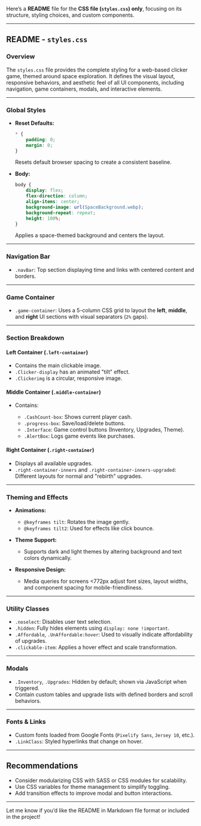 Here’s a **README** file for the **CSS file (`styles.css`) only**, focusing on its structure, styling choices, and custom components.

---

## README - `styles.css`

### Overview

The `styles.css` file provides the complete styling for a web-based clicker game, themed around space exploration. It defines the visual layout, responsive behaviors, and aesthetic feel of all UI components, including navigation, game containers, modals, and interactive elements.

---

### Global Styles

* **Reset Defaults:**

  ```css
  * {
      padding: 0;
      margin: 0;
  }
  ```

  Resets default browser spacing to create a consistent baseline.

* **Body:**

  ```css
  body {
      display: flex;
      flex-direction: column;
      align-items: center;
      background-image: url(SpaceBackground.webp);
      background-repeat: repeat;
      height: 100%;
  }
  ```

  Applies a space-themed background and centers the layout.

---

### Navigation Bar

* `.navBar`: Top section displaying time and links with centered content and borders.

---

### Game Container

* `.game-container`: Uses a 5-column CSS grid to layout the **left**, **middle**, and **right** UI sections with visual separators (`2%` gaps).

---

### Section Breakdown

#### Left Container (`.left-container`)

* Contains the main clickable image.
* `.Clicker-display` has an animated "tilt" effect.
* `.Clickerimg` is a circular, responsive image.

#### Middle Container (`.middle-container`)

* Contains:

  * `.CashCount-box`: Shows current player cash.
  * `.progress-box`: Save/load/delete buttons.
  * `.Interface`: Game control buttons (Inventory, Upgrades, Theme).
  * `.AlertBox`: Logs game events like purchases.

#### Right Container (`.right-container`)

* Displays all available upgrades.
* `.right-container-inners` and `.right-container-inners-upgraded`: Different layouts for normal and "rebirth" upgrades.

---

### Theming and Effects

* **Animations:**

  * `@keyframes tilt`: Rotates the image gently.
  * `@keyframes tilt2`: Used for effects like click bounce.

* **Theme Support:**

  * Supports dark and light themes by altering background and text colors dynamically.

* **Responsive Design:**

  * Media queries for screens <772px adjust font sizes, layout widths, and component spacing for mobile-friendliness.

---

### Utility Classes

* `.noselect`: Disables user text selection.
* `.hidden`: Fully hides elements using `display: none !important`.
* `.Affordable`, `.UnAffordable:hover`: Used to visually indicate affordability of upgrades.
* `.clickable-item`: Applies a hover effect and scale transformation.

---

### Modals

* `.Inventory`, `.Upgrades`: Hidden by default; shown via JavaScript when triggered.
* Contain custom tables and upgrade lists with defined borders and scroll behaviors.

---

### Fonts & Links

* Custom fonts loaded from Google Fonts (`Pixelify Sans`, `Jersey 10`, etc.).
* `.LinkClass`: Styled hyperlinks that change on hover.

---

## Recommendations

* Consider modularizing CSS with SASS or CSS modules for scalability.
* Use CSS variables for theme management to simplify toggling.
* Add transition effects to improve modal and button interactions.

---

Let me know if you’d like the README in Markdown file format or included in the project!
